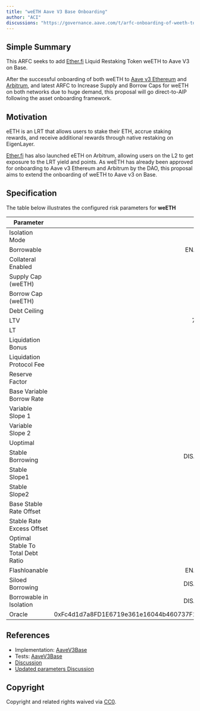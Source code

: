 ```yaml
---
title: "weETH Aave V3 Base Onboarding"
author: "ACI"
discussions: "https://governance.aave.com/t/arfc-onboarding-of-weeth-to-aave-v3-on-base/17691"
---
```


## Simple Summary

This ARFC seeks to add [Ether.fi](http://ether.fi/) Liquid Restaking Token weETH to Aave V3 on Base.

After the successful onboarding of both weETH to [Aave v3 Ethereum](https://vote.onaave.com/proposal/?proposalId=74&ipfsHash=0x227ef8b0f49775f64100ec697bc4e67b0739bd1ff08788b1f6b48a66e1d57bf7) and [Arbitrum](https://vote.onaave.com/proposal/?proposalId=76&ipfsHash=0x78778591515790b337fcdcc2a02d49dc58e98cad614c33d61e1173bc6194729d), and latest ARFC to Increase Supply and Borrow Caps for weETH on both networks due to huge demand, this proposal will go direct-to-AIP following the asset onboarding framework.

## Motivation

eETH is an LRT that allows users to stake their ETH, accrue staking rewards, and receive additional rewards through native restaking on EigenLayer.

[Ether.fi](http://ether.fi/) has also launched eETH on Arbitrum, allowing users on the L2 to get exposure to the LRT yield and points. As weETH has already been approved for onboarding to Aave v3 Ethereum and Arbitrum by the DAO, this proposal aims to extend the onboarding of weETH to Aave v3 on Base.

## Specification

The table below illustrates the configured risk parameters for **weETH**

| Parameter                          |                                      Value |
| ---------------------------------- | -----------------------------------------: |
| Isolation Mode                     |                                      False |
| Borrowable                         |                                    ENABLED |
| Collateral Enabled                 |                                       true |
| Supply Cap (weETH)                 |                                        150 |
| Borrow Cap (weETH)                 |                                         30 |
| Debt Ceiling                       |                                      USD 0 |
| LTV                                |                                     72.5 % |
| LT                                 |                                       75 % |
| Liquidation Bonus                  |                                      7.5 % |
| Liquidation Protocol Fee           |                                       10 % |
| Reserve Factor                     |                                       45 % |
| Base Variable Borrow Rate          |                                        0 % |
| Variable Slope 1                   |                                        7 % |
| Variable Slope 2                   |                                      300 % |
| Uoptimal                           |                                       35 % |
| Stable Borrowing                   |                                   DISABLED |
| Stable Slope1                      |                                        7 % |
| Stable Slope2                      |                                      300 % |
| Base Stable Rate Offset            |                                        0 % |
| Stable Rate Excess Offset          |                                        0 % |
| Optimal Stable To Total Debt Ratio |                                        0 % |
| Flashloanable                      |                                    ENABLED |
| Siloed Borrowing                   |                                   DISABLED |
| Borrowable in Isolation            |                                   DISABLED |
| Oracle                             | 0xFc4d1d7a8FD1E6719e361e16044b460737F12C44 |

## References

- Implementation: [AaveV3Base](https://github.com/bgd-labs/aave-proposals-v3/blob/main/src/20240527_AaveV3Base_WeETHAaveV3BaseOnboarding/AaveV3Base_WeETHAaveV3BaseOnboarding_20240527.sol)
- Tests: [AaveV3Base](https://github.com/bgd-labs/aave-proposals-v3/blob/main/src/20240527_AaveV3Base_WeETHAaveV3BaseOnboarding/AaveV3Base_WeETHAaveV3BaseOnboarding_20240527.t.sol)
- [Discussion](https://governance.aave.com/t/arfc-onboarding-of-weeth-to-aave-v3-on-base/17691)
- [Updated parameters Discussion](https://governance.aave.com/t/arfc-adjusting-interest-rate-curve-for-weeth-on-arbitrum-and-base/17804)

## Copyright

Copyright and related rights waived via [CC0](https://creativecommons.org/publicdomain/zero/1.0/).
